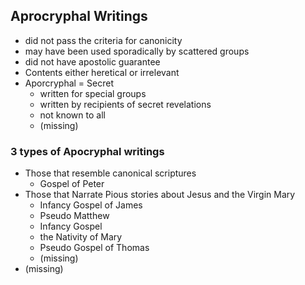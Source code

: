 ## Aprocryphal Writings
- did not pass the criteria for canonicity
- may have been used sporadically by scattered groups
- did not have apostolic guarantee
- Contents either heretical or irrelevant
- Aporcryphal = Secret
	- written for special groups
	- written by recipients of secret revelations
	- not known to all
	- (missing)

### 3 types of Apocryphal writings
- Those that resemble canonical scriptures 
	- Gospel of Peter
- Those that Narrate Pious stories about Jesus and the Virgin Mary
	- Infancy Gospel of James
	- Pseudo Matthew
	- Infancy Gospel
	- the Nativity of Mary
	- Pseudo Gospel of Thomas
	- (missing)
- (missing)


